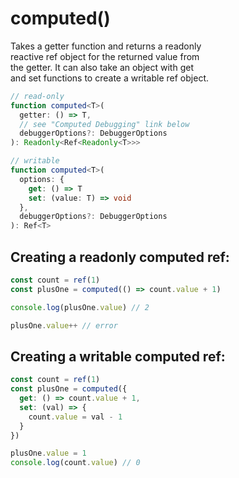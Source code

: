 # computed()

Takes a getter function and returns a readonly  
reactive ref object for the returned value from  
the getter. It can also take an object with get   
and set functions to create a writable ref object.  

```ts
// read-only
function computed<T>(
  getter: () => T,
  // see "Computed Debugging" link below
  debuggerOptions?: DebuggerOptions
): Readonly<Ref<Readonly<T>>>

// writable
function computed<T>(
  options: {
    get: () => T
    set: (value: T) => void
  },
  debuggerOptions?: DebuggerOptions
): Ref<T>
```

## Creating a readonly computed ref:
```js
const count = ref(1)
const plusOne = computed(() => count.value + 1)

console.log(plusOne.value) // 2

plusOne.value++ // error
```

## Creating a writable computed ref:
```js
const count = ref(1)
const plusOne = computed({
  get: () => count.value + 1,
  set: (val) => {
    count.value = val - 1
  }
})

plusOne.value = 1
console.log(count.value) // 0
```
